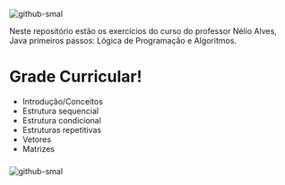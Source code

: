 ![github-smal](https://preview.redd.it/d4dwzlp45i861.png?width=3840&format=png&auto=webp&s=7c7079315e6eb92491bb0a4556fc5b609419a488)

Neste repositório estão os exercícios do curso do professor Nélio Alves, Java primeiros passos: Lógica de Programação e Algoritmos.

# Grade Curricular!
- Introdução/Conceitos
- Estrutura sequencial
- Estrutura condicional
- Estruturas repetitivas
- Vetores
- Matrizes

### 

![github-smal](https://udemy-certificate.s3.amazonaws.com/image/UC-572c3c11-f1c3-4d34-93c6-dcede9f88334.jpg?v=1614210766000)

